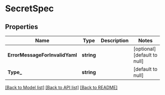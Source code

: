 # SecretSpec

## Properties
Name | Type | Description | Notes
------------ | ------------- | ------------- | -------------
**ErrorMessageForInvalidYaml** | **string** |  | [optional] [default to null]
**Type_** | **string** |  | [default to null]

[[Back to Model list]](../README.md#documentation-for-models) [[Back to API list]](../README.md#documentation-for-api-endpoints) [[Back to README]](../README.md)

